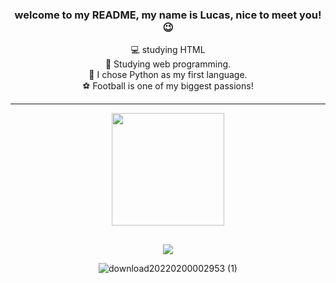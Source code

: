### <div align="center"> welcome to my README, my name is Lucas, nice to meet you! 😉 
  
<div align="center">
 💻 studying HTML<div>
 📔 Studying web programming.<div>
 🐍 I chose Python as my first language.<div>
 ⚽ Football is one of my biggest passions!<div>
 
------------------------------------------------------
<div align="center">
  <a href="https://github.com/lucasbm2022">
  <img height="180em" src="https://github-readme-stats.vercel.app/api?username=lucasbm2022&show_icons=true&theme=dark&include_all_commits=true&count_private=true"/>
</div>
  
  ##
  
<div> 
  <a href="https://www.instagram.com/_lucasbm_/" target="_blank"><img src="https://img.shields.io/badge/-Instagram-%23E4405F?style=for-the-badge&logo=instagram&logoColor=purple" target="_blank"></a>
<div>

![download20220200002953 (1)](https://user-images.githubusercontent.com/100497621/155868326-741f01b6-b409-43de-ac32-c477ee7d696b.png)
 
